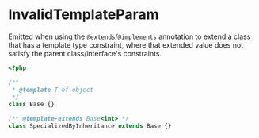 # InvalidTemplateParam

Emitted when using the `@extends`/`@implements` annotation to extend a class that has a template type constraint, where that extended value does not satisfy the parent class/interface's constraints.

```php
<?php

/**
 * @template T of object
 */
class Base {}

/** @template-extends Base<int> */
class SpecializedByInheritance extends Base {}
```
